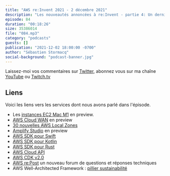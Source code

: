 ```yaml
---
title: "AWS re:Invent 2021 - 2 décembre 2021"
description: "Les nouveautés annoncées à re:Invent - partie 4: Un dernier épisode consacré aux annonces faites pendant la conférence AWS re:Invent à Las Vegas. Dans cet épisode, nous parlons de la keynote de Werner. On parlera de Amplify, de CDK et SDK et de sustainabilité"
episode: 84
duration: "00:18:26"
size: 35386014
file: "084.mp3"
category: "podcasts"
guests: []
publication: "2021-12-02 18:00:00 -0700"
author: "Sébastien Stormacq"
social-background: "podcast-banner.jpg"
---
```


Laissez-moi vos commentaires sur [Twitter](https://twitter.com/sebsto), abonnez vous sur ma chaîne [YouTube](https://www.youtube.com/sebsto) ou [Twitch.tv](https://www.twitch.tv/sebAWS)

## Liens

Voici les liens vers les services dont nous avons parlé dans l'épisode.

- Les [instances EC2 Mac M1](https://aws.amazon.com/blogs/aws/use-amazon-ec2-m1-mac-instances-to-build-test-macos-ios-ipados-tvos-and-watchos-apps/) en preview.
- [AWS Cloud WAN](https://aws.amazon.com/blogs/networking-and-content-delivery/introducing-aws-cloud-wan-preview/) en preview
- [30 nouvelles AWS Local Zones](https://twitter.com/jeffbarr/status/1466449219821051907?ref_src=twsrc%5Etfw)
- [Amplify Studio](https://aws.amazon.com/blogs/mobile/aws-amplify-studio-figma-to-fullstack-react-app-with-minimal-programming/) en preview
- [AWS SDK pour Swift](https://github.com/awslabs/aws-sdk-swift)
- [AWS SDK pour Kotlin](https://github.com/awslabs/aws-sdk-kotlin)
- [AWS SDK pour Rust](https://github.com/awslabs/aws-sdk-rust)
- [AWS Cloud API](https://aws.amazon.com/blogs/aws/announcing-aws-cloud-control-api/)
- [AWS CDK v2.0](https://github.com/aws/aws-cdk)
- [AWS re:Post](https://aws.amazon.com/blogs/aws/aws-repost-a-reimagined-qa-experience-for-the-aws-community/) un nouveau forum de questions et réponses techniques
- AWS Well-Architected Framework : [pillier sustainabilité](https://aws.amazon.com/blogs/aws/sustainability-pillar-well-architected-framework/)